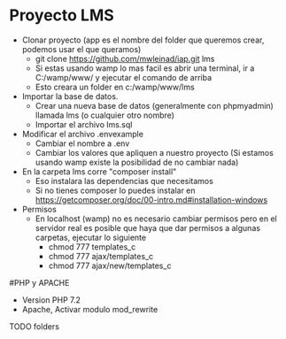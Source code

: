 # Proyecto LMS
- Clonar proyecto (app es el nombre del folder que queremos crear, podemos usar el que queramos)
  - git clone https://github.com/mwleinad/iap.git lms
  - Si estas usando wamp lo mas facil es abrir una terminal, ir a C:/wamp/www/ y ejecutar el comando de arriba
  - Esto creara un folder en c:/wamp/www/lms
- Importar la base de datos. 
  - Crear una nueva base de datos (generalmente con phpmyadmin) llamada lms (o cualquier otro nombre)
  - Importar el archivo lms.sql
- Modificar el archivo .envexample
    - Cambiar el nombre a .env
    - Cambiar los valores que apliquen a nuestro proyecto (Si estamos usando wamp existe la posibilidad de no cambiar nada)
- En la carpeta lms corre "composer install"
  - Eso instalara las dependencias que necesitamos
  - Si no tienes composer lo puedes instalar en https://getcomposer.org/doc/00-intro.md#installation-windows
- Permisos
  - En localhost (wamp) no es necesario cambiar permisos pero en el servidor real es posible que haya que dar permisos a algunas carpetas, ejecutar lo siguiente
    - chmod 777 templates_c 
    - chmod 777 ajax/templates_c
    - chmod 777 ajax/new/templates_c
  
#PHP y APACHE  
- Version PHP 7.2
- Apache, Activar modulo mod_rewrite

TODO folders
    
  
  
